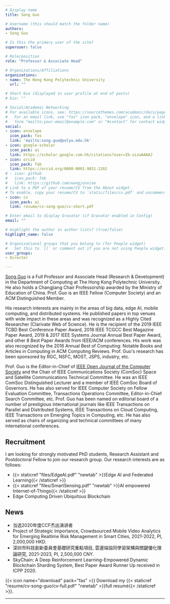 ```yaml
---
# Display name
title: Song Guo

# Username (this should match the folder name)
authors:
- Song Guo

# Is this the primary user of the site?
superuser: false

# Role/position
role: "Professor & Associate Head"

# Organizations/Affiliations
organizations:
- name: The Hong Kong Polytechnic University
  url: ""

# Short bio (displayed in user profile at end of posts)
# bio: ""

# Social/Academic Networking
# For available icons, see: https://sourcethemes.com/academic/docs/page-builder/#icons
#   For an email link, use "fas" icon pack, "envelope" icon, and a link in the
#   form "mailto:your-email@example.com" or "#contact" for contact widget.
social:
- icon: envelope
  icon_pack: fas
  link: 'mailto:song.guo@polyu.edu.hk'
- icon: google-scholar
  icon_pack: ai
  link: https://scholar.google.com.hk/citations?user=Ib-sizwAAAAJ
- icon: orcid
  icon_pack: fab
  link: https://orcid.org/0000-0001-9831-2202
# - icon: github
#   icon_pack: fab
#   link: https://github.com/wangjunxiao
# Link to a PDF of your resume/CV from the About widget.
# To enable, copy your resume/CV to `static/files/cv.pdf` and uncomment the lines below.
- icon: cv
  icon_pack: ai
  link: resume/cv-song-guo/cv-short.pdf

# Enter email to display Gravatar (if Gravatar enabled in Config)
email: ""

# Highlight the author in author lists? (true/false)
highlight_name: false

# Organizational groups that you belong to (for People widget)
#   Set this to `[]` or comment out if you are not using People widget.
user_groups:
- Director

---
```


[Song Guo](https://www4.comp.polyu.edu.hk/~cssongguo/) is a Full Professor and Associate Head (Research & Development) in the Department of Computing at The Hong Kong Polytechnic University. He also holds a Changjiang Chair Professorship awarded by the Ministry of Education of China. Prof. Guo is an IEEE Fellow (Computer Society) and an ACM Distinguished Member.

His research interests are mainly in the areas of big data, edge AI, mobile computing, and distributed systems. He published papers in top venues with wide impact in these areas and was recognized as a Highly Cited Researcher (Clarivate Web of Science). He is the recipient of the 2019 IEEE TCBD Best Conference Paper Award, 2018 IEEE TCGCC Best Magazine Paper Award, 2019 & 2017 IEEE Systems Journal Annual Best Paper Award, and other 8 Best Paper Awards from IEEE/ACM conferences. His work was also recognized by the 2016 Annual Best of Computing: Notable Books and Articles in Computing in ACM Computing Reviews. Prof. Guo's research has been sponsored by RGC, NSFC, MOST, JSPS, industry, etc.

Prof. Guo is the Editor-in-Chief of [IEEE Open Journal of the Computer Society](https://www.computer.org/csdl/journal/oj) and the Chair of IEEE Communications Society (ComSoc) Space and Satellite Communications Technical Committee. He was an IEEE ComSoc Distinguished Lecturer and a member of IEEE ComSoc Board of Governors. He has also served for IEEE Computer Society on Fellow Evaluation Committee, Transactions Operations Committee, Editor-in-Chief Search Committee, etc.  Prof. Guo has been named on editorial board of a number of prestigious international journals like IEEE Transactions on Parallel and Distributed Systems, IEEE Transactions on Cloud Computing, IEEE Transactions on Emerging Topics in Computing, etc. He has also served as chairs of organizing and technical committees of many international conferences.

## Recruitment

I am looking for strongly motivated PhD students, Research Assistant and Postdoctoral Fellow to join our research group. Our research interests are as follows:

* {{< staticref "files/EdgeAI.pdf" "newtab" >}}Edge AI and Federated Learning{{< /staticref >}}
* {{< staticref "files/SmartSensing.pdf" "newtab" >}}AI empowered Internet-of-Things{{< /staticref >}}
* Edge Computing Driven Ubiquitous Blockchain

## News

* 当选2020年度CCF杰出演讲者
* Project of Strategic Importance, Crowdsourced Mobile Video Analytics for Emerging Realtime Risk Management in Smart Cities, 2021-2022, PI, 2,000,000 HKD.
* 深圳市科技創新委員會基礎研究重點項目, 雲邊端協同學習架構與關鍵優化理論研究, 2021-2023, PI, 2,500,000 CNY.
* SkyChain: A Deep Reinforcement Learning-Empowered Dynamic Blockchain Sharding System, Best Paper Award Runner Up received in ICPP 2020.

{{< icon name="download" pack="fas" >}} Download my {{< staticref "resume/cv-song-guo/cv-full.pdf" "newtab" >}}full resumé{{< /staticref >}}.

---
